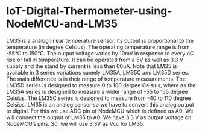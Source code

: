 # IoT-Digital-Thermometer-using-NodeMCU-and-LM35
LM35 is a analog linear temperature sensor. Its output is proportional to the temperature (in degree Celsius). The operating temperature range is from -55°C to 150°C. The output voltage varies by 10mV in response to every  oC rise or fall in temperature. It can be operated from a 5V as well as 3.3 V supply and the stand by current is less than 60uA. 
Note that LM35 is available in 3 series variations namely LM35A, LM35C and LM35D series. The main difference is in their range of temperature measurements. The LM35D series is designed to measure 0 to 100 degree Celsius, where as the LM35A series is designed to measure a wider range of -55 to 155 degree Celsius. The LM35C series is designed to measure from -40 to 110 degree Celsius.
LM35 is an analog sensor so we have to convert this analog output to digital. For this we use ADC pin of NodeMCU which is defined as A0. We will connect the output of LM35 to A0.
We have 3.3 V as output voltage on NodeMCU’s pins. So, we will use 3.3V as Vcc for LM35.
